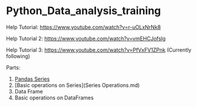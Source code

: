 # Python_Data_analysis_training

Help Tutorial: https://www.youtube.com/watch?v=r-uOLxNrNk8

Help Tutorial 2: https://www.youtube.com/watch?v=vmEHCJofslg 

Help Tutorial 3: https://www.youtube.com/watch?v=PfVxFV1ZPnk (Currently following)

Parts:
1. [Pandas Series](Series.md)
2. [Basic operations on Series](Series Operations.md)
3. Data Frame
4. Basic operations on DataFrames

